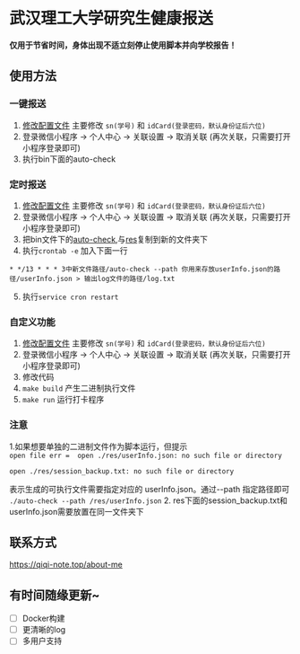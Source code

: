 # 武汉理工大学研究生健康报送
**仅用于节省时间，身体出现不适立刻停止使用脚本并向学校报告！**

## 使用方法
### 一键报送
1. [修改配置文件](./res/userInfo.json)
   主要修改 ```sn(学号)``` 和 ```idCard(登录密码，默认身份证后六位)```
2. 登录微信小程序 -> 个人中心 -> 关联设置 -> 取消关联
   (再次关联，只需要打开小程序登录即可)
3. 执行bin下面的auto-check

### 定时报送
1. [修改配置文件](./res/userInfo.json)
   主要修改 ```sn(学号)``` 和 ```idCard(登录密码，默认身份证后六位)```
2. 登录微信小程序 -> 个人中心 -> 关联设置 -> 取消关联
   (再次关联，只需要打开小程序登录即可)
3. 把bin文件下的[auto-check](./bin/auto-check),与[res](./res)复制到新的文件夹下
4. 执行```crontab -e``` 加入下面一行
```shell
* */13 * * * 3中新文件路径/auto-check --path 你用来存放userInfo.json的路径/userInfo.json > 输出log文件的路径/log.txt
```
5. 执行```service cron restart```
### 自定义功能
1. [修改配置文件](./res/userInfo.json)
      主要修改 ```sn(学号)``` 和 ```idCard(登录密码，默认身份证后六位)```
2. 登录微信小程序 -> 个人中心 -> 关联设置 -> 取消关联
   (再次关联，只需要打开小程序登录即可)
3. 修改代码
4. ```make build``` 产生二进制执行文件
5. ```make run``` 运行打卡程序

### 注意
1.如果想要单独的二进制文件作为脚本运行，但提示  
```open file err =  open ./res/userInfo.json: no such file or directory  ```  

```open ./res/session_backup.txt: no such file or directory```
  
  表示生成的可执行文件需要指定对应的 userInfo.json。通过--path 指定路径即可
  ```./auto-check --path /res/userInfo.json```
2. res下面的session_backup.txt和userInfo.json需要放置在同一文件夹下 



## 联系方式
https://qiqi-note.top/about-me


## 有时间随缘更新~

- [ ] Docker构建
- [ ] 更清晰的log
- [ ] 多用户支持